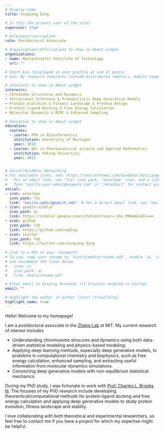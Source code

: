 ```yaml
---
# Display name
title: Xinqiang Ding

# Is this the primary user of the site?
superuser: true

# Role/position/tagline
role: Postdoctoral Associate

# Organizations/Affiliations to show in About widget
organizations:
- name: Massachusetts Institute of Technology
  url: ""

# Short bio (displayed in user profile at end of posts)
# bio: My research interests include distributed robotics, mobile computing and programmable matter.

# Interests to show in About widget
interests:
- Chromsome Structures and Dynamics
- Variational Inference & Probabilistic Deep Generative Models
- Protein Evolution & Fitness Landscape & Protein Design
- Protein-ligand Docking & Free Energy Calculation
- Molecular Dynamcis & MCMC & Enhanced Sampling

# Education to show in About widget
education:
  courses:
  - course: PhD in Bioinformatics
    institution: University of Michigan
    year: 2018
  - course: BSc in Pharmaceutical Science and Applied Mathematics
    institution: Peking University
    year: 2012


# Social/Academic Networking
# For available icons, see: https://sourcethemes.com/academic/docs/page-builder/#icons
#   For an email link, use "fas" icon pack, "envelope" icon, and a link in the
#   form "mailto:your-email@example.com" or "/#contact" for contact widget.
social:
- icon: envelope
  icon_pack: fas
  link: "mailto:xqding@umich.edu"  # For a direct email link, use "mailto:test@example.org".
- icon: google-scholar
  icon_pack: ai
  link: https://scholar.google.com/citations?user=_Xon_PMAAAAJ&hl=en  
- icon: github
  icon_pack: fab
  link: https://github.com/xqding  
- icon: twitter
  icon_pack: fab
  link: https://twitter.com/xinqiang_ding
  
# Link to a PDF of your resume/CV.
# To use: copy your resume to `static/media/resume.pdf`, enable `ai` icons in `params.toml`, 
# and uncomment the lines below.
# - icon: cv
#   icon_pack: ai
#   link: media/resume.pdf

# Enter email to display Gravatar (if Gravatar enabled in Config)
email: ""

# Highlight the author in author lists? (true/false)
highlight_name: true
---
```


Hello! Welcome to my homepage!

I am a postdoctoral associate in the [Zhang Lab](https://zhanggroup.mit.edu) at MIT.
My current research of interest includes

* Understanding chromosome strucures and dynamics using both data-driven statistical modeling and physics-based modeling;
* Applying deep learning methods, especially deep generative models, to problems in computational chemistry and biophysics,
  such as free energy calculation, enhanced sampling, and extracting useful information from  molecular dynamics simulations.
* Connecting deep generative models with non-equilibrium statistical mechanics.

During my PhD study, I was fortunate to work with [Prof. Charles L. Brooks III](https://brooks.chem.lsa.umich.edu).
The focuses of my PhD research include developing theorectical/computational methods for protein-ligand docking and free energy calculation and applying
deep generative models to study protein evolution, fitness landscape and stablity.

I love collaborating with both theoretical and experimental researchers, so feel free to contact me if you have a project for which my expertise might be helpful.

